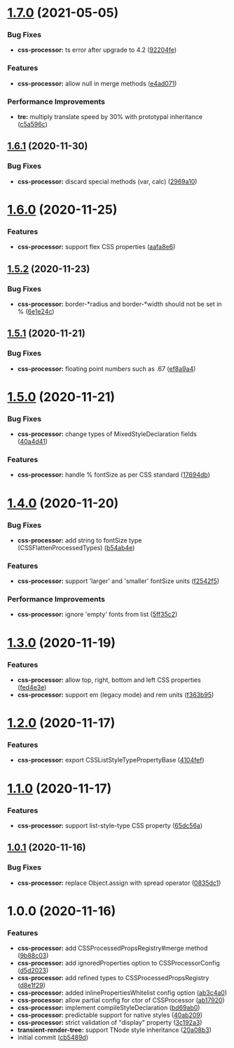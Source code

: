 # [1.7.0](https://github.com/native-html/core/compare/@native-html/css-processor@1.6.1...@native-html/css-processor@1.7.0) (2021-05-05)


### Bug Fixes

* **css-processor:** ts error after upgrade to 4.2 ([92204fe](https://github.com/native-html/core/commit/92204fe4326d398083318195cdf94fabe73b0003))


### Features

* **css-processor:** allow null in merge methods ([e4ad071](https://github.com/native-html/core/commit/e4ad071ff854d28a81ea66b186ec412f936fa79f))


### Performance Improvements

* **tre:** multiply translate speed by 30% with prototypal inheritance ([c5a596c](https://github.com/native-html/core/commit/c5a596c6b07159b9e97b60335d4ebeec575f10ff))

## [1.6.1](https://github.com/native-html/core/compare/@native-html/css-processor@1.6.0...@native-html/css-processor@1.6.1) (2020-11-30)


### Bug Fixes

* **css-processor:** discard special methods (var, calc) ([2969a10](https://github.com/native-html/core/commit/2969a106e39f5d5f80a5c1445ac01ae68e8554af))

# [1.6.0](https://github.com/native-html/core/compare/@native-html/css-processor@1.5.2...@native-html/css-processor@1.6.0) (2020-11-25)


### Features

* **css-processor:** support flex CSS properties ([aafa8e6](https://github.com/native-html/core/commit/aafa8e613d9114f068f9bc781cb4d7ad130b5364))

## [1.5.2](https://github.com/native-html/core/compare/@native-html/css-processor@1.5.1...@native-html/css-processor@1.5.2) (2020-11-23)


### Bug Fixes

* **css-processor:** border-*radius and border-*width should not be set in % ([6e1e24c](https://github.com/native-html/core/commit/6e1e24c6e21cef33d214892c0dc68a6bdcf6304f))

## [1.5.1](https://github.com/native-html/core/compare/@native-html/css-processor@1.5.0...@native-html/css-processor@1.5.1) (2020-11-21)


### Bug Fixes

* **css-processor:** floating point numbers such as .67 ([ef8a9a4](https://github.com/native-html/core/commit/ef8a9a447554b0b99c0fa54b6dc2da743e916b64))

# [1.5.0](https://github.com/native-html/core/compare/@native-html/css-processor@1.4.0...@native-html/css-processor@1.5.0) (2020-11-21)


### Bug Fixes

* **css-processor:** change types of MixedStyleDeclaration fields ([40a4d41](https://github.com/native-html/core/commit/40a4d41028b1b5d7cd24c6f2ada7df70dc70a3c7))


### Features

* **css-processor:** handle % fontSize as per CSS standard ([17694db](https://github.com/native-html/core/commit/17694db210ac7bcad0b1f8453aa3d1ecc3350bb3))

# [1.4.0](https://github.com/native-html/core/compare/@native-html/css-processor@1.3.0...@native-html/css-processor@1.4.0) (2020-11-20)


### Bug Fixes

* **css-processor:** add string to fontSize type (CSSFlattenProcessedTypes) ([b54ab4e](https://github.com/native-html/core/commit/b54ab4e531187e7d9cd687b80d4db5db01849fdb))


### Features

* **css-processor:** support 'larger' and 'smaller' fontSize units ([f2542f5](https://github.com/native-html/core/commit/f2542f558d120f9bf1ce392b91e979f86f68adfb))


### Performance Improvements

* **css-processor:** ignore 'empty' fonts from list ([5ff35c2](https://github.com/native-html/core/commit/5ff35c2a06a46f3d02989fa8c37e591a67b0541b))

# [1.3.0](https://github.com/native-html/core/compare/@native-html/css-processor@1.2.0...@native-html/css-processor@1.3.0) (2020-11-19)


### Features

* **css-processor:** allow top, right, bottom and left CSS properties ([fed4e3e](https://github.com/native-html/core/commit/fed4e3e388a09f6cd9828474fc63c2f5d2e175b7))
* **css-processor:** support em (legacy mode) and rem units ([f363b95](https://github.com/native-html/core/commit/f363b9595585b681d4dfaca1c5c4cb6ecdede1ec))

# [1.2.0](https://github.com/native-html/core/compare/@native-html/css-processor@1.1.0...@native-html/css-processor@1.2.0) (2020-11-17)


### Features

* **css-processor:** export CSSListStyleTypePropertyBase ([4104fef](https://github.com/native-html/core/commit/4104fef2e788f42c973fa702701eb591546be91d))

# [1.1.0](https://github.com/native-html/core/compare/@native-html/css-processor@1.0.1...@native-html/css-processor@1.1.0) (2020-11-17)


### Features

* **css-processor:** support list-style-type CSS property ([65dc56a](https://github.com/native-html/core/commit/65dc56a7adb00eedc2e59e0ef3c98d24bd8d2320))

## [1.0.1](https://github.com/native-html/core/compare/@native-html/css-processor@1.0.0...@native-html/css-processor@1.0.1) (2020-11-16)


### Bug Fixes

* **css-processor:** replace Object.assign with spread operator ([0835dc1](https://github.com/native-html/core/commit/0835dc1e6d009a34200bdc46be87f4b82bad90c0))

# 1.0.0 (2020-11-16)


### Features

* **css-processor:** add CSSProcessedPropsRegistry#merge method ([9b88c03](https://github.com/native-html/core/commit/9b88c032a8cf7a0961ad685edda79cd266193c1d))
* **css-processor:** add ignoredProperties option to CSSProcessorConfig ([d5d2023](https://github.com/native-html/core/commit/d5d20230b5aa6ef351cc83a72ae28594587a0ac4))
* **css-processor:** add refined types to CSSProcessedPropsRegistry ([d8e1f29](https://github.com/native-html/core/commit/d8e1f293948a9d66551a912cab166d95039164b6))
* **css-processor:** added inlinePropertiesWhitelist config option ([ab3c4a0](https://github.com/native-html/core/commit/ab3c4a0461d7bb0187446a54c13ca6c70cb32f8e))
* **css-processor:** allow partial config for ctor of CSSProcessor ([ab17920](https://github.com/native-html/core/commit/ab17920979aad219498d6ade2b4aec2f088aed90))
* **css-processor:** implement compileStyleDeclaration ([bd69ab0](https://github.com/native-html/core/commit/bd69ab033dd4426a27c71aa1e09272212b3eafbe))
* **css-processor:** predictable support for native styles ([40ab209](https://github.com/native-html/core/commit/40ab209acde4a9b7ec5b038e467d00420d87d44f))
* **css-processor:** strict validation of "display" property ([3c192a3](https://github.com/native-html/core/commit/3c192a3542978bbee0c369904fdb9e4e2725c011))
* **transient-render-tree:** support TNode style inheritance ([20a08b3](https://github.com/native-html/core/commit/20a08b3fbac51d292979d67068f5969e54881196))
* initial commit ([cb5489d](https://github.com/native-html/core/commit/cb5489de79b0265be09eb5545dae855e48038fcd))


